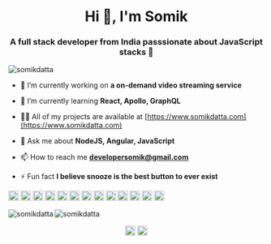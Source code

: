 <h1 align="center">Hi 👋, I'm Somik</h1>
<h3 align="center">A full stack developer from India passsionate about JavaScript stacks 🌟</h3>

<p align="left"> <img src="https://komarev.com/ghpvc/?username=somikdatta" alt="somikdatta" /> </p>

- 🔭 I’m currently working on **a on-demand video streaming service**

- 🌱 I’m currently learning **React, Apollo, GraphQL**

- 👨‍💻 All of my projects are available at [https://www.somikdatta.com](https://www.somikdatta.com)

- 💬 Ask me about **NodeJS, Angular, JavaScript**

- 📫 How to reach me **developersomik@gmail.com**

- ⚡ Fun fact **I believe snooze is the best button to ever exist**

<p align="left"><img src="https://devicons.github.io/devicon/devicon.git/icons/react/react-original-wordmark.svg" alt="react" width="20" height="20"/> <img src="https://devicons.github.io/devicon/devicon.git/icons/angularjs/angularjs-original.svg" alt="angularjs" width="20" height="20"/> <img src="https://devicons.github.io/devicon/devicon.git/icons/bootstrap/bootstrap-plain.svg" alt="bootstrap" width="20" height="20"/> <img src="https://devicons.github.io/devicon/devicon.git/icons/css3/css3-original-wordmark.svg" alt="css3" width="20" height="20"/> <img src="https://devicons.github.io/devicon/devicon.git/icons/html5/html5-original-wordmark.svg" alt="html5" width="20" height="20"/> <img src="https://devicons.github.io/devicon/devicon.git/icons/java/java-original-wordmark.svg" alt="java" width="20" height="20"/> <img src="https://devicons.github.io/devicon/devicon.git/icons/javascript/javascript-original.svg" alt="javascript" width="20" height="20"/> <img src="https://devicons.github.io/devicon/devicon.git/icons/typescript/typescript-original.svg" alt="typescript" width="20" height="20"/> <img src="https://devicons.github.io/devicon/devicon.git/icons/mongodb/mongodb-original-wordmark.svg" alt="mongodb" width="20" height="20"/> <img src="https://devicons.github.io/devicon/devicon.git/icons/mysql/mysql-original-wordmark.svg" alt="mysql" width="20" height="20"/> <img src="https://devicons.github.io/devicon/devicon.git/icons/redis/redis-original-wordmark.svg" alt="redis" width="20" height="20"/> <img src="https://devicons.github.io/devicon/devicon.git/icons/nodejs/nodejs-original-wordmark.svg" alt="nodejs" width="20" height="20"/> <img src="https://devicons.github.io/devicon/devicon.git/icons/express/express-original-wordmark.svg" alt="express" width="20" height="20"/></p><img align="left" src="https://github-readme-stats.vercel.app/api/top-langs/?username=somikdatta&layout=compact&hide=html" alt="somikdatta" />

<img align="center" src="https://github-readme-stats.vercel.app/api?username=somikdatta&show_icons=true" alt="somikdatta" />

<p align="center">
<a href="https://twitter.com/somikdatta" target="blank"><img align="center" src="https://cdn.jsdelivr.net/npm/simple-icons@3.0.1/icons/twitter.svg" alt="somikdatta" height="20" width="20" /></a>
<a href="https://linkedin.com/in/somikdatta" target="blank"><img align="center" src="https://cdn.jsdelivr.net/npm/simple-icons@3.0.1/icons/linkedin.svg" alt="somikdatta" height="20" width="20" /></a>
</p>